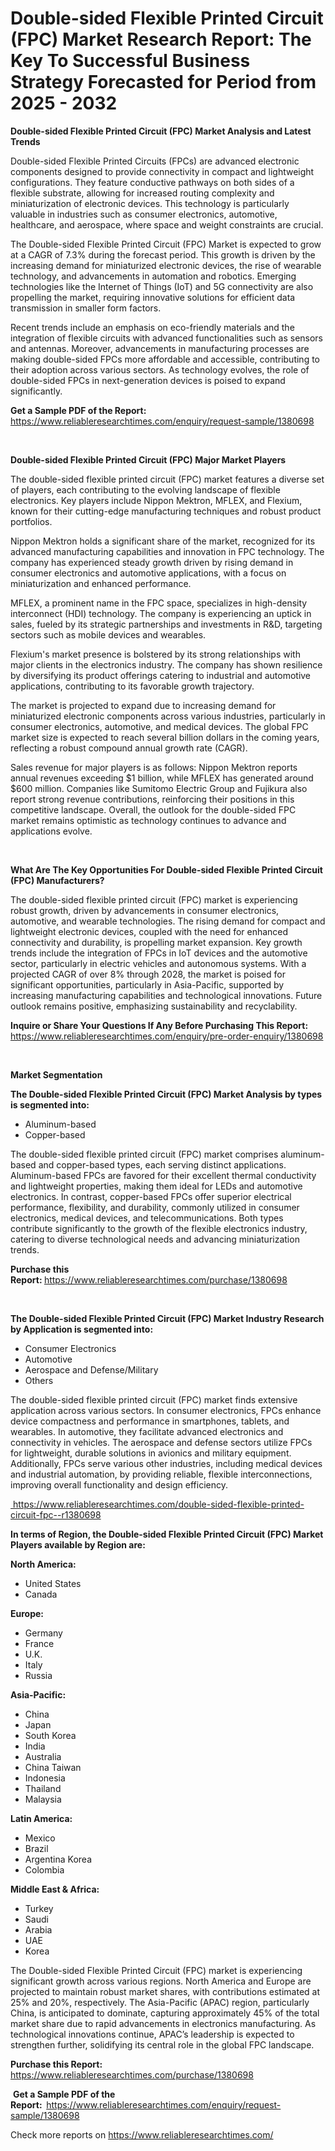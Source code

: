 <p><h1>Double-sided Flexible Printed Circuit (FPC) Market Research Report: The Key To Successful Business Strategy Forecasted for Period from 2025 - 2032</h1></p><p><strong>Double-sided Flexible Printed Circuit (FPC) Market Analysis and Latest Trends</strong></p>
<p><p>Double-sided Flexible Printed Circuits (FPCs) are advanced electronic components designed to provide connectivity in compact and lightweight configurations. They feature conductive pathways on both sides of a flexible substrate, allowing for increased routing complexity and miniaturization of electronic devices. This technology is particularly valuable in industries such as consumer electronics, automotive, healthcare, and aerospace, where space and weight constraints are crucial.</p><p>The Double-sided Flexible Printed Circuit (FPC) Market is expected to grow at a CAGR of 7.3% during the forecast period. This growth is driven by the increasing demand for miniaturized electronic devices, the rise of wearable technology, and advancements in automation and robotics. Emerging technologies like the Internet of Things (IoT) and 5G connectivity are also propelling the market, requiring innovative solutions for efficient data transmission in smaller form factors. </p><p>Recent trends include an emphasis on eco-friendly materials and the integration of flexible circuits with advanced functionalities such as sensors and antennas. Moreover, advancements in manufacturing processes are making double-sided FPCs more affordable and accessible, contributing to their adoption across various sectors. As technology evolves, the role of double-sided FPCs in next-generation devices is poised to expand significantly.</p></p>
<p><strong>Get a Sample PDF of the Report:&nbsp;</strong> <a href="https://www.reliableresearchtimes.com/enquiry/request-sample/1380698?utm_campaign=2310&utm_medium=2&utm_source=Github&utm_content=ia&utm_term=12022025&utm_id=double-sided-flexible-printed-circuit-fpc">https://www.reliableresearchtimes.com/enquiry/request-sample/1380698</a></p>
<p>&nbsp;</p>
<p><strong>Double-sided Flexible Printed Circuit (FPC) Major Market Players</strong></p>
<p><p>The double-sided flexible printed circuit (FPC) market features a diverse set of players, each contributing to the evolving landscape of flexible electronics. Key players include Nippon Mektron, MFLEX, and Flexium, known for their cutting-edge manufacturing techniques and robust product portfolios. </p><p>Nippon Mektron holds a significant share of the market, recognized for its advanced manufacturing capabilities and innovation in FPC technology. The company has experienced steady growth driven by rising demand in consumer electronics and automotive applications, with a focus on miniaturization and enhanced performance. </p><p>MFLEX, a prominent name in the FPC space, specializes in high-density interconnect (HDI) technology. The company is experiencing an uptick in sales, fueled by its strategic partnerships and investments in R&D, targeting sectors such as mobile devices and wearables.</p><p>Flexium's market presence is bolstered by its strong relationships with major clients in the electronics industry. The company has shown resilience by diversifying its product offerings catering to industrial and automotive applications, contributing to its favorable growth trajectory.</p><p>The market is projected to expand due to increasing demand for miniaturized electronic components across various industries, particularly in consumer electronics, automotive, and medical devices. The global FPC market size is expected to reach several billion dollars in the coming years, reflecting a robust compound annual growth rate (CAGR).</p><p>Sales revenue for major players is as follows: Nippon Mektron reports annual revenues exceeding $1 billion, while MFLEX has generated around $600 million. Companies like Sumitomo Electric Group and Fujikura also report strong revenue contributions, reinforcing their positions in this competitive landscape. Overall, the outlook for the double-sided FPC market remains optimistic as technology continues to advance and applications evolve.</p></p>
<p>&nbsp;</p>
<p><strong>What Are The Key Opportunities For Double-sided Flexible Printed Circuit (FPC) Manufacturers?</strong></p>
<p><p>The double-sided flexible printed circuit (FPC) market is experiencing robust growth, driven by advancements in consumer electronics, automotive, and wearable technologies. The rising demand for compact and lightweight electronic devices, coupled with the need for enhanced connectivity and durability, is propelling market expansion. Key growth trends include the integration of FPCs in IoT devices and the automotive sector, particularly in electric vehicles and autonomous systems. With a projected CAGR of over 8% through 2028, the market is poised for significant opportunities, particularly in Asia-Pacific, supported by increasing manufacturing capabilities and technological innovations. Future outlook remains positive, emphasizing sustainability and recyclability.</p></p>
<p><strong>Inquire or Share Your Questions If Any Before Purchasing This Report:</strong> <a href="https://www.reliableresearchtimes.com/enquiry/pre-order-enquiry/1380698?utm_campaign=2310&utm_medium=2&utm_source=Github&utm_content=ia&utm_term=12022025&utm_id=double-sided-flexible-printed-circuit-fpc">https://www.reliableresearchtimes.com/enquiry/pre-order-enquiry/1380698</a></p>
<p>&nbsp;</p>
<p><strong>Market Segmentation</strong></p>
<p><strong>The Double-sided Flexible Printed Circuit (FPC) Market Analysis by types is segmented into:</strong></p>
<p><ul><li>Aluminum-based</li><li>Copper-based</li></ul></p>
<p><p>The double-sided flexible printed circuit (FPC) market comprises aluminum-based and copper-based types, each serving distinct applications. Aluminum-based FPCs are favored for their excellent thermal conductivity and lightweight properties, making them ideal for LEDs and automotive electronics. In contrast, copper-based FPCs offer superior electrical performance, flexibility, and durability, commonly utilized in consumer electronics, medical devices, and telecommunications. Both types contribute significantly to the growth of the flexible electronics industry, catering to diverse technological needs and advancing miniaturization trends.</p></p>
<p><strong>Purchase this Report:&nbsp;</strong><a href="https://www.reliableresearchtimes.com/purchase/1380698?utm_campaign=2310&utm_medium=2&utm_source=Github&utm_content=ia&utm_term=12022025&utm_id=double-sided-flexible-printed-circuit-fpc">https://www.reliableresearchtimes.com/purchase/1380698</a></p>
<p>&nbsp;</p>
<p><strong>The Double-sided Flexible Printed Circuit (FPC) Market Industry Research by Application is segmented into:</strong></p>
<p><ul><li>Consumer Electronics</li><li>Automotive</li><li>Aerospace and Defense/Military</li><li>Others</li></ul></p>
<p><p>The double-sided flexible printed circuit (FPC) market finds extensive application across various sectors. In consumer electronics, FPCs enhance device compactness and performance in smartphones, tablets, and wearables. In automotive, they facilitate advanced electronics and connectivity in vehicles. The aerospace and defense sectors utilize FPCs for lightweight, durable solutions in avionics and military equipment. Additionally, FPCs serve various other industries, including medical devices and industrial automation, by providing reliable, flexible interconnections, improving overall functionality and design efficiency.</p></p>
<p><a href="https://www.reliableresearchtimes.com/double-sided-flexible-printed-circuit-fpc--r1380698?utm_campaign=2310&utm_medium=2&utm_source=Github&utm_content=ia&utm_term=12022025&utm_id=double-sided-flexible-printed-circuit-fpc">&nbsp;https://www.reliableresearchtimes.com/double-sided-flexible-printed-circuit-fpc--r1380698</a></p>
<p><strong>In terms of Region, the Double-sided Flexible Printed Circuit (FPC) Market Players available by Region are:</strong></p>
<p>
    <p> <strong> North America: </strong>
        <ul>
            <li>United States</li>
            <li>Canada</li>
        </ul>
        </p> 
    <p> <strong> Europe: </strong>
        <ul>
            <li>Germany</li>
            <li>France</li>
            <li>U.K.</li>
            <li>Italy</li>
            <li>Russia</li>
        </ul>
        </p> 
    <p> <strong> Asia-Pacific: </strong>
        <ul>
            <li>China</li>
            <li>Japan</li>
            <li>South Korea</li>
            <li>India</li>
            <li>Australia</li>
            <li>China Taiwan</li>
            <li>Indonesia</li>
            <li>Thailand</li>
            <li>Malaysia</li>
        </ul>
        </p> 
    <p> <strong> Latin America: </strong>
        <ul>
            <li>Mexico</li>
            <li>Brazil</li>
            <li>Argentina Korea</li>
            <li>Colombia</li>
        </ul>
        </p> 
    <p> <strong> Middle East & Africa: </strong>
        <ul>
            <li>Turkey</li>
            <li>Saudi</li>
            <li>Arabia</li>
            <li>UAE</li>
            <li>Korea</li>
        </ul>
    </p>
    </p>
<p><p>The Double-sided Flexible Printed Circuit (FPC) market is experiencing significant growth across various regions. North America and Europe are projected to maintain robust market shares, with contributions estimated at 25% and 20%, respectively. The Asia-Pacific (APAC) region, particularly China, is anticipated to dominate, capturing approximately 45% of the total market share due to rapid advancements in electronics manufacturing. As technological innovations continue, APAC’s leadership is expected to strengthen further, solidifying its central role in the global FPC landscape.</p></p>
<p><strong>Purchase this Report: </strong><a href="https://www.reliableresearchtimes.com/purchase/1380698?utm_campaign=2310&utm_medium=2&utm_source=Github&utm_content=ia&utm_term=12022025&utm_id=double-sided-flexible-printed-circuit-fpc">https://www.reliableresearchtimes.com/purchase/1380698</a></p>
<p>&nbsp;<strong>Get a Sample PDF of the Report:&nbsp;&nbsp;</strong><a href="https://www.reliableresearchtimes.com/enquiry/request-sample/1380698?utm_campaign=2310&utm_medium=2&utm_source=Github&utm_content=ia&utm_term=12022025&utm_id=double-sided-flexible-printed-circuit-fpc">https://www.reliableresearchtimes.com/enquiry/request-sample/1380698</a></p>
<p><strong></strong></p>
<p>Check more reports on <a href="https://www.reliableresearchtimes.com/?utm_campaign=2310&utm_medium=2&utm_source=Github&utm_content=ia&utm_term=12022025&utm_id=double-sided-flexible-printed-circuit-fpc">https://www.reliableresearchtimes.com/</a></p>